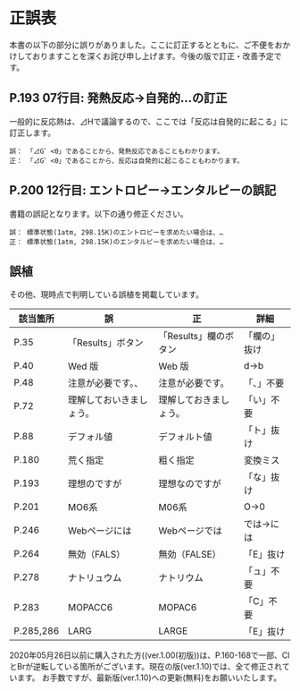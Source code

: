 # 正誤表  

本書の以下の部分に誤りがありました。ここに訂正するとともに、ご不便をおかけしておりますことを深くお詫び申し上げます。今後の版で訂正・改善予定です。

## P.193 07行目: 発熱反応→自発的...の訂正
一般的に反応熱は、⊿Hで議論するので、ここでは「反応は自発的に起こる」に訂正します。
```
誤： 「⊿G゜<0」であることから、発熱反応であることもわかります。
正： 「⊿G゜<0」であることから、反応は自発的に起こることもわかります。
```

## P.200 12行目: エントロピー→エンタルピーの誤記
書籍の誤記となります。以下の通り修正ください。
```
誤： 標準状態(1atm, 298.15K)のエントロピーを求めたい場合は、…
正： 標準状態(1atm, 298.15K)のエンタルピーを求めたい場合は、…
```
## 誤植
その他、現時点で判明している誤植を掲載しています。

| 該当箇所 | 誤 | 正 | 詳細 |
| -- | -- | -- | -- |
| P.35 |  「Results」ボタン |  「Results」欄のボタン | 「欄の」抜け |
| P.40 |  Wed 版 |  Web 版 | d→b |
| P.48 | 注意が必要です。、 | 注意が必要です。 | 「、」不要 |
| P.72 | 理解しておいきましょう。 | 理解しておきましょう。 | 「い」不要 |
| P.88 | デフォル値 | デフォルト値 | 「ト」抜け |
| P.180 | 荒く指定 | 粗く指定 | 変換ミス |
| P.193 | 理想のですが | 理想なのですが | 「な」抜け |
| P.201 | MO6系 | M06系 | O→0 |
| P.246 | Webページには | Webページでは | では→には |
| P.264 | 無効（FALS） | 無効（FALSE） | 「E」抜け |
| P.278 | ナトリュウム | ナトリウム | 「ュ」不要 |
| P.283 | MOPACC6 | MOPAC6 | 「C」不要 |
| P.285,286 | LARG | LARGE | 「E」抜け |

2020年05月26日以前に購入された方((ver.1.00(初版))は、P.160-168で一部、ClとBrが逆転している箇所がございます。現在の版(ver.1.10)では、全て修正されています。
お手数ですが、最新版(ver.1.10)への更新(無料)をお願いいたします。
